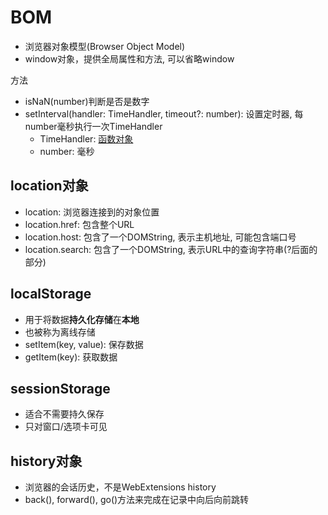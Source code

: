 # BOM


- 浏览器对象模型(Browser Object Model)
- window对象，提供全局属性和方法, 可以省略window

方法

- isNaN(number)判断是否是数字
- setInterval(handler: TimeHandler, timeout?: number): 设置定时器, 每number毫秒执行一次TimeHandler
  - TimeHandler: [函数对象](JavaScript_Function.md)
  - number: 毫秒

## location对象

- location: 浏览器连接到的对象位置
- location.href: 包含整个URL
- location.host: 包含了一个DOMString, 表示主机地址, 可能包含端口号 
- location.search: 包含了一个DOMString, 表示URL中的查询字符串(?后面的部分)

## localStorage

- 用于将数据**持久化存储**在**本地**
- 也被称为离线存储
- setItem(key, value): 保存数据
- getItem(key): 获取数据

## sessionStorage

- 适合不需要持久保存
- 只对窗口/选项卡可见

## history对象

- 浏览器的会话历史，不是WebExtensions history
- back(), forward(), go()方法来完成在记录中向后向前跳转